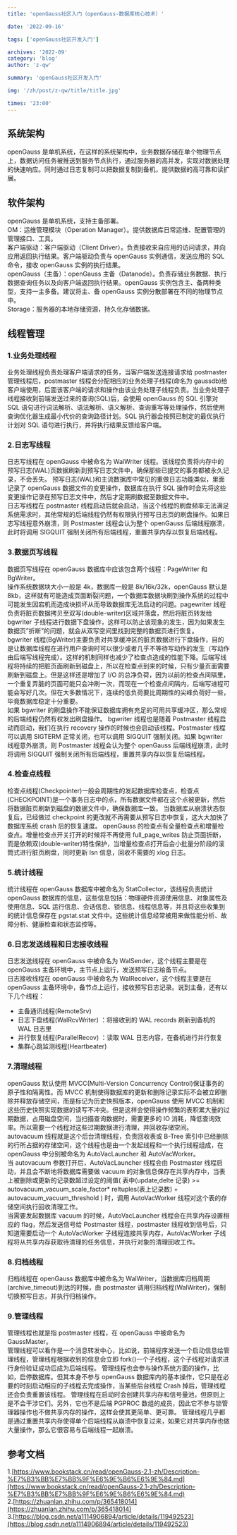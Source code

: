 ```yaml
---
title: 'openGauss社区入门（openGauss-数据库核心技术）'

date: '2022-09-16'

tags: ['openGauss社区开发入门']

archives: '2022-09'
category: 'blog'
author: 'z-qw'

summary: 'openGauss社区开发入门'

img: '/zh/post/z-qw/title/title.jpg'

times: '23:00'
---
```


## 系统架构

openGauss 是单机系统，在这样的系统架构中，业务数据存储在单个物理节点上，数据访问任务被推送到服务节点执行，通过服务器的高并发，实现对数据处理的快速响应。同时通过日志复制可以把数据复制到备机，提供数据的高可靠和读扩展。

## 软件架构

openGauss 是单机系统，支持主备部署。<br />OM：运维管理模块（Operation Manager）。提供数据库日常运维、配置管理的管理接口、工具。<br />客户端驱动：客户端驱动（Client Driver）。负责接收来自应用的访问请求，并向应用返回执行结果。客户端驱动负责与 openGauss 实例通信，发送应用的 SQL 命令，接收 openGauss 实例的执行结果。<br />openGauss（主备）：openGauss 主备（Datanode）。负责存储业务数据、执行数据查询任务以及向客户端返回执行结果。openGauss 实例包含主、备两种类型，支持一主多备。建议将主、备 openGauss 实例分散部署在不同的物理节点中。<br />Storage：服务器的本地存储资源，持久化存储数据。

## 线程管理

### 1.**业务处理线程**

业务处理线程负责处理客户端请求的任务，当客户端发送连接请求给 postmaster 管理线程后，postmaster 线程会分配相应的业务处理子线程(命名为 gaussdb)给客户端使用，后面该客户端的请求和操作由该业务处理子线程负责。当业务处理子线程接收到前端发送过来的查询(SQL)后，会使用 openGauss 的 SQL 引擎对 SQL 语句进行词法解析、语法解析、语义解析、查询重写等处理操作，然后使用查询优化器生成最小代价的查询路径计划。SQL 执行器会按照已制定的最优执行计划对 SQL 语句进行执行，并将执行结果反馈给客户端。

### 2.**日志写线程**

日志写线程在 openGauss 中被命名为 WalWriter 线程。该线程负责将内存中的预写日志(WAL)页数据刷新到预写日志文件中，确保那些已提交的事务都被永久记录，不会丢失。 预写日志(WAL)和主流数据库中常见的重做日志功能类似，里面记录了 openGauss 数据文件的变更操作，数据库在执行 SQL 操作时会先将这些变更操作记录在预写日志文件中，然后才定期刷数据至数据文件中。<br />日志写线程在 postmaster 线程启动后就会启动，当这个线程的刷盘频率无法满足系统需求时，其他常规的后端线程仍然有权限执行预写日志页的刷盘操作。如果日志写线程意外崩溃，则 Postmaster 线程会认为整个 openGauss 后端线程崩溃，此时将调用 SIGQUIT 强制关闭所有后端线程，重置共享内存以恢复后端线程。

### 3.数据页写线程

数据页写线程在 openGauss 数据库中应该包含两个线程：PageWriter 和 BgWriter。<br />操作系统数据块大小一般是 4k，数据库一般是 8k/16k/32k，openGauss 默认是 8kb，这样就有可能造成页面断裂问题，一个数据库数据块刷到操作系统的过程中可能发生因宕机而造成块损坏从而导致数据库无法启动的问题。pagewriter 线程负责将脏页数据拷贝至双写(double-writer)区域并落盘，然后将脏页转发给 bgwriter 子线程进行数据下盘操作，这样可以防止该现象的发生，因为如果发生数据页”折断”的问题，就会从双写空间里找到完整的数据页进行恢复。<br />bgwriter 线程(BgWriter)主要负责对共享缓冲区的脏页数据进行下盘操作，目的是让数据库线程在进行用户查询时可以很少或者几乎不等待写动作的发生（写动作由后端写线程完成）。这样的机制同样也减少了检查点造成的性能下降。后端写线程将持续的把脏页面刷新到磁盘上，所以在检查点到来的时候，只有少量页面需要刷新到磁盘上。但是这样还是增加了 I/O 的总净负荷，因为以前的检查点间隔里，一个重复弄脏的页面可能只会冲刷一次，而现在一个检查点间隔内，后端写进程可能会写好几次。但在大多数情况下，连续的低负荷要比周期性的尖峰负荷好一些，毕竟数据库稳定十分重要。<br />如果 bgwriter 的刷盘操作不能保证数据库拥有充足的可用共享缓冲区，那么常规的后端线程仍然有权发出刷盘操作。 bgwriter 线程也是随着 Postmaster 线程启动而启动，我们在执行 recovery 操作的时候也会启动该线程。Postmaster 线程可以调用 SIGTERM 正常关闭，也可以调用 SIGQUIT 强制关闭。如果 bgwriter 线程意外崩溃，则 Postmaster 线程会认为整个 openGauss 后端线程崩溃，此时将调用 SIGQUIT 强制关闭所有后端线程，重置共享内存以恢复后端线程。

### 4.检查点线程

检查点线程(Checkpointer)一般会周期性的发起数据库检查点，检查点(CHECKPOINT)是一个事务日志中的点，所有数据文件都在这个点被更新，然后将数据脏页刷新到磁盘的数据文件中，确保数据库一致。 当数据库从崩溃状态恢复后，已经做过 checkpoint 的更改就不再需要从预写日志中恢复，这大大加快了数据库系统 crash 后的恢复速度。 openGauss 的检查点有全量检查点和增量检查点。增量检查点开关打开的时候将不再使用 full_page_writes 防止页面折断，而是依赖双(double-writer)特性保护，当增量检查点打开后会小批量分阶段的滚筒式进行脏页刷盘，同时更新 lsn 信息，回收不需要的 xlog 日志。

### 5.统计线程

统计线程在 openGauss 数据库中被命名为 StatCollector，该线程负责统计 openGauss 数据库的信息，这些信息包括：物理硬件资源使用信息、对象属性及使用信息、SQL 运行信息、会话信息、锁信息、线程信息等，并且将这些收集到的统计信息保存在 pgstat.stat 文件中。这些统计信息经常被用来做性能分析、故障分析、健康检查和状态监控等。

### 6.日志发送线程和日志接收线程

日志发送线程在 openGauss 中被命名为 WalSender，这个线程主要是在 openGauss 主备环境中，主节点上运行，发送预写日志给备节点。<br />日志接收线程在 openGauss 中被命名为 WalReceiver，这个线程主要是在 openGauss 主备环境中，备节点上运行，接收预写日志记录。说到主备，还有以下几个线程：

- 主备通讯线程(RemoteSrv)
- 日志下盘线程(WalRcvWriter) ：将接收到的 WAL records 刷新到备机的 WAL 日志里
- 并行恢复线程(ParallelRecov) ：读取 WAL 日志内容，在备机进行并行恢复
- 集群心跳监测线程(Heartbeater)

### 7.清理线程

openGauss 默认使用 MVCC(Multi-Version Concurrency Control)保证事务的原子性和隔离性。而 MVCC 机制使得数据库的更新和删除记录实际不会被立即删除并释放存储空间，而是标记为历史快照版本，openGauss 使用 MVCC 机制和这些历史快照实现数据的读写不冲突。但是这样会使得操作频繁的表积累大量的过期数据，占用磁盘空间，当扫描查询数据时，需要更多的 IO 消耗，降低查询效率。所以需要一个线程对这些过期数据进行清理，并回收存储空间。<br />autovacuum 线程就是这个后台清理线程，负责回收表或 B-Tree 索引中已经删除的行所占据的存储空间，这个线程也是由一个发起线程和一个执行线程组成，在 openGauss 中分别被命名为 AutoVacLauncher 和 AutoVacWorker。<br />当 autovacuum 参数打开后，AutoVacLauncher 线程会由 Postmaster 线程启动，并且会不断地将数据库需要做 vacuum 的对象信息保存在共享内存中，当表上被删除或更新的记录数超过设定的阈值( 表中(update,delte 记录) >= autovacuum_vacuum_scale_factor\* reltuples(表上记录数) + autovacuum_vacuum_threshold ) 时，调用 AutoVacWorker 线程对这个表的存储空间执行回收清理工作。<br />当需要发起数据库 vacuum 的时候，AutoVacLauncher 线程会在共享内存设置相应的 flag，然后发送信号给 Postmaster 线程，postmaster 线程收到信号后，只知道需要启动一个 AutoVacWorker 子线程连接共享内存，AutoVacWorker 子线程将从共享内存获取待清理的任务信息，并执行对象的清理回收工作。

### 8.归档线程

归档线程在 openGauss 数据库中被命名为 WalWriter，当数据库归档周期(archive_timeout)到达的时候，由 postmaster 调用归档线程(WalWriter)，强制切换预写日志，并执行归档操作。

### 9.管理线程

管理线程也就是指 postmaster 线程，在 openGauss 中被命名为 GaussMaster。<br />管理线程可以看作是一个消息转发中心，比如说，前端程序发送一个启动信息给管理线程，管理线程根据收到的信息会立即 fork()一个子线程，这个子线程对请求进行身份验证成功后成为后端线程。 管理线程也会参与操作系统方面的操作，比如，启停数据库。但其本身不参与 openGauss 数据库内的基本操作，它只是在必要的时刻启动相应的子线程去完成操作，当某些后台线程 Crash 掉后，管理线程还会负责重置该线程。 管理线程在启动时会创建共享内存和信号量池，但原则上是不会干涉它们。另外，它也不是后端 PGPROC 数组的成员，因此它不参与锁管理器操作也不做共享内存的操作，这样会使其更简单、更可靠。 管理线程几乎都是通过重置共享内存使得单个后端线程从崩溃中恢复过来，如果它对共享内存也做大量操作，那么它很容易与后端线程一起崩溃。

## 参考文档

1.[https://www.bookstack.cn/read/openGauss-2.1-zh/Description-%E7%B3%BB%E7%BB%9F%E6%9E%B6%E6%9E%84.md](https://www.bookstack.cn/read/openGauss-2.1-zh/Description-%E7%B3%BB%E7%BB%9F%E6%9E%B6%E6%9E%84.md)<br />2.[https://zhuanlan.zhihu.com/p/365418014](https://zhuanlan.zhihu.com/p/365418014)<br />3.[https://blog.csdn.net/a1114906894/article/details/119492523](https://blog.csdn.net/a1114906894/article/details/119492523)
